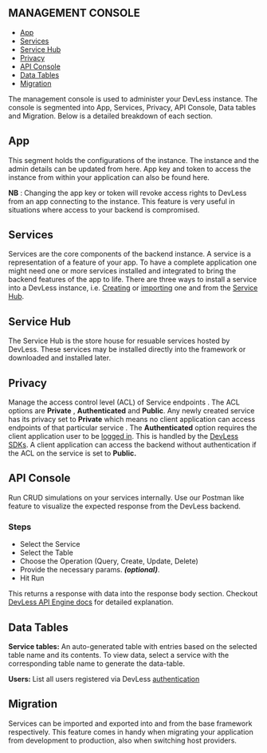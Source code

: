 ## MANAGEMENT CONSOLE

- [App](#app)
- [Services](#services)
- [Service Hub](#hub)
- [Privacy](#privacy)
- [API Console](#api-console)
- [Data Tables](#data-tables)
- [Migration](#migration)


The management console is used to administer your DevLess instance. The console is segmented into App, Services, Privacy, API Console, Data tables and Migration. Below is a detailed breakdown of each section.

<a name="app"></a>
## App

This segment holds the configurations of the instance. The instance and the admin details can be updated from here. App key and token to access the instance from within your application can also be found here.

**NB** : Changing the app key or token will revoke access rights to DevLess from an app connecting to the instance. This feature is very useful in situations where access to your backend is compromised.

<a name="services"></a>
## Services

Services are the core components of the backend instance. A service is a representation of a feature of your  app. To have a complete application one might need one or more services installed and integrated to bring the backend features of the app to life. There are three ways to install a service into a DevLess instance, i.e. [Creating](/docs/{{version}}/service) or [importing](#migration) one and from the [Service Hub](#hub).

<a name="hub"></a>
## Service Hub

The Service Hub is the store house for resuable services hosted by DevLess. These services may be installed directly into the framework or downloaded and installed later.

<a name="privacy"></a>
 ## Privacy

Manage the access control level (ACL) of  Service endpoints . The ACL options are **Private** , **Authenticated** and **Public**. Any newly created service has its privacy set to **Private** which means no client application can access endpoints of that particular service . The **Authenticated** option requires the client application user to be [logged in](/docs/{{version}}/authentication). This is handled by the [DevLess SDKs](/docs/{{version}}/SDKs). A client application can access the backend without authentication if the ACL on the service is set to **Public.**

<a name="api-console"></a>
 ## API Console

Run CRUD simulations on your services internally. Use our Postman like feature to visualize the expected response from the DevLess backend.
### Steps
- Select the Service
- Select the Table
- Choose the Operation (Query, Create, Update, Delete)
- Provide the necessary params. ***(optional)***.
- Hit Run

This returns a response with data into the response body section. Checkout [DevLess API Engine docs](https://github.com/DevlessTeam/docs/blob/master/api-engine.md) for detailed explanation.

<a name="data-tables"></a>
 ## Data Tables
**Service tables:**
An auto-generated table with entries based on the selected table name and its contents. To view data, select a service with the corresponding table name to generate the data-table.

**Users:**
List all users registered via  DevLess [authentication](/docs/{{version}}/authentication)

<a name="migration"></a>
 ## Migration

Services can be imported and exported into and from the base framework respectively.
This feature comes in handy when migrating your application from development to production, also when switching host providers.
